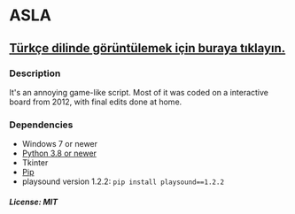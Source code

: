 # ASLA
## [Türkçe dilinde görüntülemek için buraya tıklayın.](https://github.com/MuKonqi/ASLA/blob/main/BENİOKU.md)
### Description
It's an annoying game-like script. Most of it was coded on a interactive board from 2012, with final edits done at home.
### Dependencies
* Windows 7 or newer
* [Python 3.8 or newer](https://www.python.org/downloads/)
* Tkinter
* [Pip](https://pypi.org/)
* playsound version 1.2.2: ```pip install playsound==1.2.2```
##### License: MIT